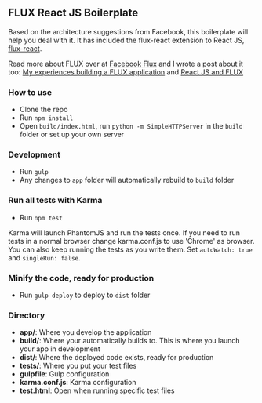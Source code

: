 ## FLUX React JS Boilerplate

Based on the architecture suggestions from Facebook, this boilerplate will help you deal with it. It has included the flux-react extension to React JS, [flux-react](https://github.com/christianalfoni/flux-react). 

Read more about FLUX over at [Facebook Flux](http://facebook.github.io/flux/) and I wrote a post about it too: [My experiences building a FLUX application](http://christianalfoni.github.io/javascript/2014/10/27/my-experiences-building-a-flux-application.html) and [React JS and FLUX](http://christianalfoni.github.io/javascript/2014/08/20/react-js-and-flux.html)

### How to use

* Clone the repo
* Run `npm install`
* Open `build/index.html`, run `python -m SimpleHTTPServer` in the `build` folder or set up your own server

### Development
* Run `gulp`
* Any changes to `app` folder will automatically rebuild to `build` folder

### Run all tests with Karma
* Run `npm test`

Karma will launch PhantomJS and run the tests once. If you need to run tests in a normal browser change karma.conf.js to use 'Chrome' as browser. You can also keep running the tests as you write them. Set `autoWatch: true` and `singleRun: false`.

### Minify the code, ready for production
* Run `gulp deploy` to deploy to `dist` folder

### Directory
* **app/**: Where you develop the application
* **build/**: Where your automatically builds to. This is where you launch your app in development
* **dist/**: Where the deployed code exists, ready for production
* **tests/**: Where you put your test files
* **gulpfile**: Gulp configuration
* **karma.conf.js**: Karma configuration
* **test.html**: Open when running specific test files
